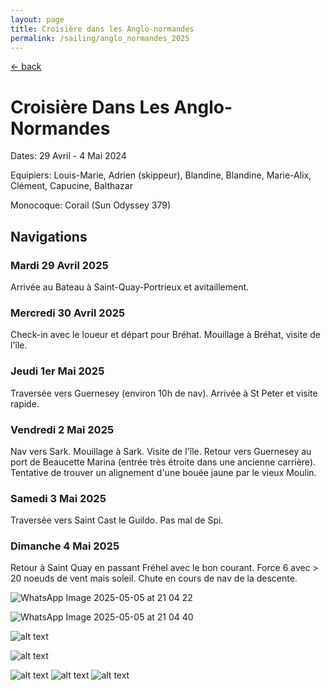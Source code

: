 ```yaml
---
layout: page
title: Croisière dans les Anglo-normandes
permalink: /sailing/anglo_normandes_2025
---
```


[<- back](.)

# Croisière Dans Les Anglo-Normandes

Dates: 29 Avril - 4 Mai 2024

Equipiers: Louis-Marie, Adrien (skippeur), Blandine, Blandine, Marie-Alix, Clément, Capucine, Balthazar

Monocoque: Corail (Sun Odyssey 379)

## Navigations

### Mardi 29 Avril 2025

Arrivée au Bateau à Saint-Quay-Portrieux et avitaillement.

### Mercredi 30 Avril 2025

Check-in avec le loueur et départ pour Bréhat. Mouillage à Bréhat, visite de l'île.

### Jeudi 1er Mai 2025

Traversée vers Guernesey (environ 10h de nav). Arrivée à St Peter et visite rapide.

### Vendredi 2 Mai 2025

Nav vers Sark. Mouillage à Sark. Visite de l'île. Retour vers Guernesey au port de Beaucette Marina (entrée très étroite dans une ancienne carrière). 
Tentative de trouver un alignement d'une bouée jaune par le vieux Moulin.

### Samedi 3 Mai 2025

Traversée vers Saint Cast le Guildo. Pas mal de Spi.

### Dimanche 4 Mai 2025

Retour à Saint Quay en passant Fréhel avec le bon courant. Force 6 avec > 20 noeuds de vent mais soleil. Chute en cours de nav de la descente.


![WhatsApp Image 2025-05-05 at 21 04 22](https://github.com/user-attachments/assets/683f3c07-d6f8-4470-8908-c76c7f93b992)

![WhatsApp Image 2025-05-05 at 21 04 40](https://github.com/user-attachments/assets/e3baccc8-a1a3-42e0-a395-acbde64c35c7)


![alt text](image-10.png)

![alt text](image-11.png)

![alt text](image-12.png)
![alt text](image-13.png)
![alt text](image-14.png)